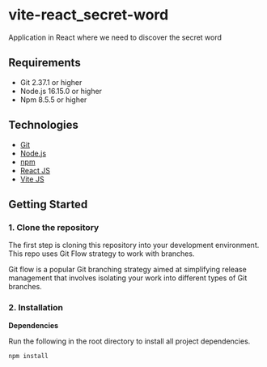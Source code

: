 # vite-react_secret-word
Application in React where we need to discover the secret word

## Requirements

- Git 2.37.1 or higher
- Node.js 16.15.0 or higher
- Npm 8.5.5 or higher

## Technologies

- [Git](https://git-scm.com/)
- [Node.js](https://nodejs.org/)
- [npm](https://www.npmjs.com/)
- [React JS](https://pt-br.reactjs.org/)
- [Vite JS](https://vitejs.dev/)


## Getting Started

### 1. Clone the repository

The first step is cloning this repository into your development environment. This repo uses Git Flow strategy to work with branches.

Git flow is a popular Git branching strategy aimed at simplifying release management that involves isolating your work into different types of Git branches.

### 2. Installation

**Dependencies**

Run the following in the root directory to install all project dependencies.

```bash
npm install
```
